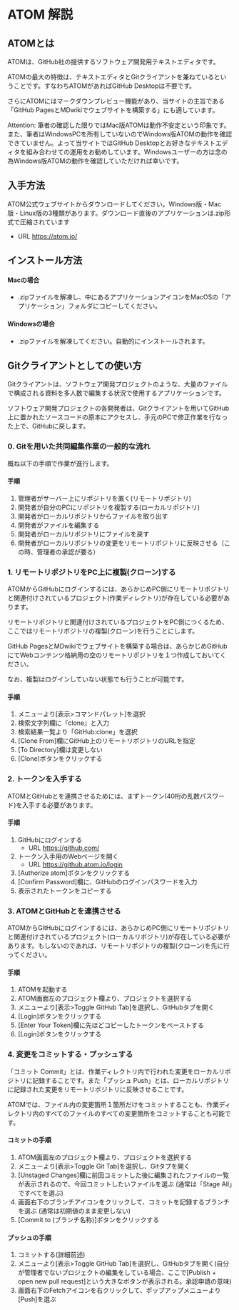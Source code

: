 # ATOM 解説

## ATOMとは
ATOMは、GitHub社の提供するソフトウェア開発用テキストエディタです。

ATOMの最大の特徴は、テキストエディタとGitクライアントを兼ねているということです。すなわちATOMがあればGitHub Desktopは不要です。

さらにATOMにはマークダウンプレビュー機能があり、当サイトの主旨である「GitHub PagesとMDwikiでウェブサイトを構築する」にも適しています。

Attention: 筆者の確認した限りではMac版ATOMは動作不安定という印象です。また、筆者はWindowsPCを所有していないのでWindows版ATOMの動作を確認できていません。よって当サイトではGitHub Desktopとお好きなテキストエディタを組み合わせての運用をお勧めしています。Windowsユーザーの方は念の為Windows版ATOMの動作を確認していただければ幸いです。

## 入手方法

ATOM公式ウェブサイトからダウンロードしてください。Windows版・Mac版・Linux版の3種類があります。ダウンロード直後のアプリケーションは.zip形式で圧縮されています

* URL https://atom.io/

## インストール方法

#### Macの場合

* .zipファイルを解凍し、中にあるアプリケーションアイコンをMacOSの「アプリケーション」フォルダにコピーしてください。

#### Windowsの場合

* .zipファイルを解凍してください。自動的にインストールされます。

## Gitクライアントとしての使い方

Gitクライアントは、ソフトウェア開発プロジェクトのような、大量のファイルで構成される資料を多人数で編集する状況で使用するアプリケーションです。

ソフトウェア開発プロジェクトの各開発者は、Gitクライアントを用いてGitHub上に置かれたソースコードの原本にアクセスし、手元のPCで修正作業を行なった上で、GitHubに戻します。

### 0. Gitを用いた共同編集作業の一般的な流れ

概ね以下の手順で作業が進行します。

#### 手順

1. 管理者がサーバー上にリポジトリを置く(リモートリポジトリ)
1. 開発者が自分のPCにリポジトリを複製する(ローカルリポジトリ)
1. 開発者がローカルリポジトリからファイルを取り出す
1. 開発者がファイルを編集する
1. 開発者がローカルリポジトリにファイルを戻す
1. 開発者がローカルリポジトリの変更をリモートリポジトリに反映させる（この時、管理者の承認が要る）

### 1. リモートリポジトリをPC上に複製(クローン)する

ATOMからGitHubにログインするには、あらかじめPC側にリモートリポジトリと関連付けされているプロジェクト(作業ディレクトリ)が存在している必要があります。

リモートリポジトリと関連付けされているプロジェクトをPC側につくるため、ここではリモートリポジトリの複製(クローン)を行うことにします。

GitHub PagesとMDwikiでウェブサイトを構築する場合は、あらかじめGitHubにてWebコンテンツ格納用の空のリモートリポジトリを１つ作成しておいてください。

なお、複製はログインしていない状態でも行うことが可能です。

#### 手順

1. メニューより[表示>コマンドパレット]を選択
1. 検索文字列欄に『clone』と入力
1. 検索結果一覧より「GitHub:clone」を選択
1. [Clone From]欄にGitHub上のリモートリポジトリのURLを指定
1. [To Directory]欄は変更しない
1. [Clone]ボタンをクリックする

### 2. トークンを入手する

ATOMとGitHubとを連携させるためには、まずトークン(40桁の乱数パスワード)を入手する必要があります。

#### 手順

1. GitHubにログインする
   * URL https://github.com/
1. トークン入手用のWebページを開く
   * URL https://github.atom.io/login 
1. [Authorize atom]ボタンをクリックする
1. [Confirm Password]欄に、GitHubのログインパスワードを入力
1. 表示されたトークンをコピーする

### 3. ATOMとGitHubとを連携させる

ATOMからGitHubにログインするには、あらかじめPC側にリモートリポジトリと関連付けされているプロジェクト(ローカルリポジトリ)が存在している必要があります。もしないのであれば、リモートリポジトリの複製(クローン)を先に行ってください。

#### 手順

1. ATOMを起動する
1. ATOM画面左のプロジェクト欄より、プロジェクトを選択する
1. メニューより[表示>Toggle GitHub Tab]を選択し、GitHubタブを開く
1. [Login]ボタンをクリックする
1. [Enter Your Token]欄に先ほどコピーしたトークンをペーストする
1. [Login]ボタンをクリックする

### 4. 変更をコミットする・プッシュする

「コミット Commit」とは、作業ディレクトリ内で行われた変更をローカルリポジトリに記録することです。また「プッシュ Push」とは、ローカルリポジトリに記録された変更をリモートリポジトリに反映させることです。

ATOMでは、ファイル内の変更箇所１箇所だけをコミットすることも、作業ディレクトリ内のすべてのファイルのすべての変更箇所をコミットすることも可能です。

#### コミットの手順

1. ATOM画面左のプロジェクト欄より、プロジェクトを選択する
1. メニューより[表示>Toggle Git Tab]を選択し、Gitタブを開く
1. [Unstaged Changes]欄に前回コミットした後に編集されたファイルの一覧が表示されるので、今回コミットしたいファイルを選ぶ (通常は「Stage All」ですべてを選ぶ)
1. 画面右下のブランチアイコンをクリックして、コミットを記録するブランチを選ぶ (通常は初期値のまま変更しない)
1. [Commit to (ブランチ名称)]ボタンをクリックする

#### プッシュの手順

1. コミットする(詳細前述)
1. メニューより[表示>Toggle GitHub Tab]を選択し、GitHubタブを開く(自分が管理者でないプロジェクトの編集をしている場合、ここで[Publish + open new pull request]という大きなボタンが表示される。承認申請の意味)
1. 画面右下のFetchアイコンを右クリックして、ポップアップメニューより[Push]を選ぶ